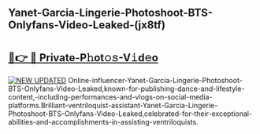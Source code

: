 ## Yanet-Garcia-Lingerie-Photoshoot-BTS-Onlyfans-Video-Leaked-(jx8tf)


# <h2><a href="https://mediaupload.pro?-19M">🔗👉 🔴 Private-P𝚑ot𝚘𝚜-V𝚒d𝚎o</a></h2>

[![NEW UPDATED](https://i.imgur.com/0qMVB7G.gif)](https://mediaupload.pro?-19M)
Online-influencer-Yanet-Garcia-Lingerie-Photoshoot-BTS-Onlyfans-Video-Leaked,known-for-publishing-dance-and-lifestyle-content,-including-performances-and-vlogs-on-social-media-platforms.Brilliant-ventriloquist-assistant-Yanet-Garcia-Lingerie-Photoshoot-BTS-Onlyfans-Video-Leaked,celebrated-for-their-exceptional-abilities-and-accomplishments-in-assisting-ventriloquists.  